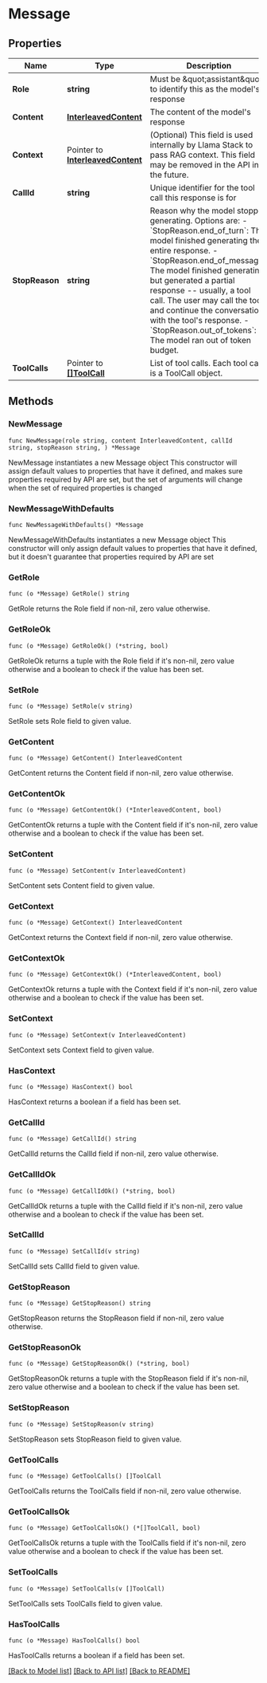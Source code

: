 # Message

## Properties

Name | Type | Description | Notes
------------ | ------------- | ------------- | -------------
**Role** | **string** | Must be \&quot;assistant\&quot; to identify this as the model&#39;s response | [default to "assistant"]
**Content** | [**InterleavedContent**](InterleavedContent.md) | The content of the model&#39;s response | 
**Context** | Pointer to [**InterleavedContent**](InterleavedContent.md) | (Optional) This field is used internally by Llama Stack to pass RAG context. This field may be removed in the API in the future. | [optional] 
**CallId** | **string** | Unique identifier for the tool call this response is for | 
**StopReason** | **string** | Reason why the model stopped generating. Options are: - &#x60;StopReason.end_of_turn&#x60;: The model finished generating the entire response. - &#x60;StopReason.end_of_message&#x60;: The model finished generating but generated a partial response -- usually, a tool call. The user may call the tool and continue the conversation with the tool&#39;s response. - &#x60;StopReason.out_of_tokens&#x60;: The model ran out of token budget. | 
**ToolCalls** | Pointer to [**[]ToolCall**](ToolCall.md) | List of tool calls. Each tool call is a ToolCall object. | [optional] 

## Methods

### NewMessage

`func NewMessage(role string, content InterleavedContent, callId string, stopReason string, ) *Message`

NewMessage instantiates a new Message object
This constructor will assign default values to properties that have it defined,
and makes sure properties required by API are set, but the set of arguments
will change when the set of required properties is changed

### NewMessageWithDefaults

`func NewMessageWithDefaults() *Message`

NewMessageWithDefaults instantiates a new Message object
This constructor will only assign default values to properties that have it defined,
but it doesn't guarantee that properties required by API are set

### GetRole

`func (o *Message) GetRole() string`

GetRole returns the Role field if non-nil, zero value otherwise.

### GetRoleOk

`func (o *Message) GetRoleOk() (*string, bool)`

GetRoleOk returns a tuple with the Role field if it's non-nil, zero value otherwise
and a boolean to check if the value has been set.

### SetRole

`func (o *Message) SetRole(v string)`

SetRole sets Role field to given value.


### GetContent

`func (o *Message) GetContent() InterleavedContent`

GetContent returns the Content field if non-nil, zero value otherwise.

### GetContentOk

`func (o *Message) GetContentOk() (*InterleavedContent, bool)`

GetContentOk returns a tuple with the Content field if it's non-nil, zero value otherwise
and a boolean to check if the value has been set.

### SetContent

`func (o *Message) SetContent(v InterleavedContent)`

SetContent sets Content field to given value.


### GetContext

`func (o *Message) GetContext() InterleavedContent`

GetContext returns the Context field if non-nil, zero value otherwise.

### GetContextOk

`func (o *Message) GetContextOk() (*InterleavedContent, bool)`

GetContextOk returns a tuple with the Context field if it's non-nil, zero value otherwise
and a boolean to check if the value has been set.

### SetContext

`func (o *Message) SetContext(v InterleavedContent)`

SetContext sets Context field to given value.

### HasContext

`func (o *Message) HasContext() bool`

HasContext returns a boolean if a field has been set.

### GetCallId

`func (o *Message) GetCallId() string`

GetCallId returns the CallId field if non-nil, zero value otherwise.

### GetCallIdOk

`func (o *Message) GetCallIdOk() (*string, bool)`

GetCallIdOk returns a tuple with the CallId field if it's non-nil, zero value otherwise
and a boolean to check if the value has been set.

### SetCallId

`func (o *Message) SetCallId(v string)`

SetCallId sets CallId field to given value.


### GetStopReason

`func (o *Message) GetStopReason() string`

GetStopReason returns the StopReason field if non-nil, zero value otherwise.

### GetStopReasonOk

`func (o *Message) GetStopReasonOk() (*string, bool)`

GetStopReasonOk returns a tuple with the StopReason field if it's non-nil, zero value otherwise
and a boolean to check if the value has been set.

### SetStopReason

`func (o *Message) SetStopReason(v string)`

SetStopReason sets StopReason field to given value.


### GetToolCalls

`func (o *Message) GetToolCalls() []ToolCall`

GetToolCalls returns the ToolCalls field if non-nil, zero value otherwise.

### GetToolCallsOk

`func (o *Message) GetToolCallsOk() (*[]ToolCall, bool)`

GetToolCallsOk returns a tuple with the ToolCalls field if it's non-nil, zero value otherwise
and a boolean to check if the value has been set.

### SetToolCalls

`func (o *Message) SetToolCalls(v []ToolCall)`

SetToolCalls sets ToolCalls field to given value.

### HasToolCalls

`func (o *Message) HasToolCalls() bool`

HasToolCalls returns a boolean if a field has been set.


[[Back to Model list]](../README.md#documentation-for-models) [[Back to API list]](../README.md#documentation-for-api-endpoints) [[Back to README]](../README.md)


